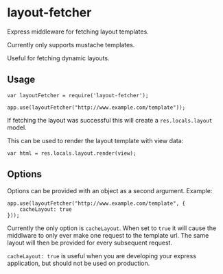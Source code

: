 layout-fetcher
==============

Express middleware for fetching layout templates.

Currently only supports mustache templates.

Useful for fetching dynamic layouts.

Usage
-----

```
var layoutFetcher = require('layout-fetcher');

app.use(layoutFetcher("http://www.example.com/template"));
```

If fetching the layout was successful this will create a `res.locals.layout` model. 

This can be used to render the layout template with view data:

```
var html = res.locals.layout.render(view);
```

Options
-------

Options can be provided with an object as a second argument. Example:

```
app.use(layoutFetcher("http://www.example.com/template", {
    cacheLayout: true
}));
```

Currently the only option is `cacheLayout`. When set to `true` it will cause the middlware to only ever make 
one request to the template url. The same layout will then be provided for every subsequent request.

`cacheLayout: true` is useful when you are developing your express application, but should not be used on production.
